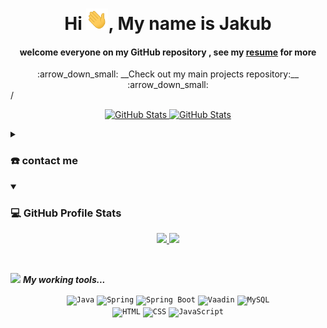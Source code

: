 <div align="center">
<h1 align="center">Hi <img width="35" src="https://github.com/1999AZZAR/1999AZZAR/blob/main/resources/img/waving.gif">, My name is Jakub</h1>
<h4 align="center">welcome everyone on my GitHub repository , see my <a href="" target="_blank">resume</a> for more</h4>
</div>


 <div align="center">  :arrow_down_small:  __Check out my main projects repository:__ :arrow_down_small: </div>
 <div>/<div>
 

<div align="center">
  <p>
    <a href="https://github.com/Savilus/online-shop.git">
      <img src="https://github-readme-stats.vercel.app/api/pin/?username=Savilus&repo=online-shop&cache_seconds=86400&theme=default_repocard" alt="GitHub Stats" />
    </a>
    <a href="https://github.com/mkolodziejczyk92/interofficeapp.git">
      <img src="https://github-readme-stats.vercel.app/api/pin/?username=mkolodziejczyk92&repo=interOfficeApp&cache_seconds=86400&theme=default_repocard" alt="GitHub Stats" />
    </a>
  </p>
</div>

<details>
  <summary><h3>☎️ contact me</h3></summary>
<div>
  <samp>
    <h2 align="center">you can reach me by:</h2>
    <p align="center">
      <br/>
      <a href="https://www.linkedin.com/in/jakub-łanoszka" target="blank"><img align="center"
         src="https://img.shields.io/badge/linkedin-%231DA1F2.svg?style=for-the-badge&logo=linkedin&logoColor=white"
         alt="azzar" height="30"/></a>
      <a href="mailto:jakub.lanoszka@gmail.com" target="blank"><img align="center"
         src="https://img.shields.io/badge/gmail-EA4335.svg?style=for-the-badge&logo=gmail&logoColor=white"
         alt="azzar" height="30"/></a>
    </p>
  <p align="center"> 
      <br>
    </p>
  </samp>
</div>
</details>



<details open>
  <summary><h3>💻 GitHub Profile Stats</h3></summary>
        <p align="center">
          <a href="https://github.com/Savilus">
          <img width="49.5%" src="https://github-readme-stats.vercel.app/api?username=Savilus&show_icons=true&theme=gruvbox&hide_border=true" />
          <img width="49.5%" src="https://github-readme-streak-stats.herokuapp.com/?user=Savilus&theme=gruvbox&hide_border=true" />
          </a>
       </p>
     <br>
     </samp>
  </div>    
</details>

<img src="https://media.giphy.com/media/iY8CRBdQXODJSCERIr/giphy.gif" width="30px">&nbsp;***My working tools...***
<div align="center">
	<code><img height="40" src="https://user-images.githubusercontent.com/25181517/117201156-9a724800-adec-11eb-9a9d-3cd0f67da4bc.png" alt="Java" title="Java" /></code>
	<code><img height="40" src="https://user-images.githubusercontent.com/25181517/117201470-f6d56780-adec-11eb-8f7c-e70e376cfd07.png" alt="Spring" title="Spring" /></code>
	<code><img height="40" src="https://user-images.githubusercontent.com/25181517/183891303-41f257f8-6b3d-487c-aa56-c497b880d0fb.png" alt="Spring Boot" title="Spring Boot" /></code>
	<code><img height="40" src="https://user-images.githubusercontent.com/25181517/121259141-047c8200-c8b0-11eb-9fdf-a9484c59f8d7.png" alt="Vaadin" title="Vaadin" /></code>
	<code><img height="40" src="https://user-images.githubusercontent.com/25181517/183896128-ec99105a-ec1a-4d85-b08b-1aa1620b2046.png" alt="MySQL" title="MySQL" /></code>
</div>

<div align="center">
	<code><img height="40" src="https://user-images.githubusercontent.com/25181517/192158954-f88b5814-d510-4564-b285-dff7d6400dad.png" alt="HTML" title="HTML" /></code>
	<code><img height="40" src="https://user-images.githubusercontent.com/25181517/183898674-75a4a1b1-f960-4ea9-abcb-637170a00a75.png" alt="CSS" title="CSS" /></code>
	<code><img height="40" src="https://user-images.githubusercontent.com/25181517/117447155-6a868a00-af3d-11eb-9cfe-245df15c9f3f.png" alt="JavaScript" title="JavaScript" /></code>
	
</div>
<!--
**Savilus/Savilus** is a ✨ _special_ ✨ repository because its `README.md` (this file) appears on your GitHub profile.

Here are some ideas to get you started:

- 🔭 I’m currently working on ...
- 🌱 I’m currently learning ...
- 👯 I’m looking to collaborate on ...
- 🤔 I’m looking for help with ...
- 💬 Ask me about ...
- 📫 How to reach me: ...
- 😄 Pronouns: ...
- ⚡ Fun fact: ...
-->
